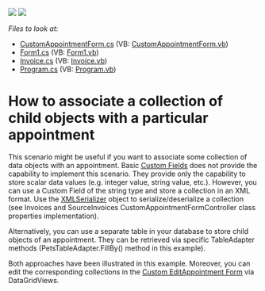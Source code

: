 <!-- default badges list -->
[![](https://img.shields.io/badge/Open_in_DevExpress_Support_Center-FF7200?style=flat-square&logo=DevExpress&logoColor=white)](https://supportcenter.devexpress.com/ticket/details/E3380)
[![](https://img.shields.io/badge/📖_How_to_use_DevExpress_Examples-e9f6fc?style=flat-square)](https://docs.devexpress.com/GeneralInformation/403183)
<!-- default badges end -->
<!-- default file list -->
*Files to look at*:

* [CustomAppointmentForm.cs](./CS/CustomAppointmentForm.cs) (VB: [CustomAppointmentForm.vb](./VB/CustomAppointmentForm.vb))
* [Form1.cs](./CS/Form1.cs) (VB: [Form1.vb](./VB/Form1.vb))
* [Invoice.cs](./CS/Invoice.cs) (VB: [Invoice.vb](./VB/Invoice.vb))
* [Program.cs](./CS/Program.cs) (VB: [Program.vb](./VB/Program.vb))
<!-- default file list end -->
# How to associate a collection of child objects with a particular appointment


<p>This scenario might be useful if you want to associate some collection of data objects with an appointment. Basic <a href="http://documentation.devexpress.com/#WindowsForms/CustomDocument5228"><u>Custom Fields</u></a> does not provide the capability to implement this scenario. They provide only the capability to store scalar data values (e.g. integer value, string value, etc.). However, you can use a Custom Field of the string type and store a collection in an XML format. Use the <a href="http://www.switchonthecode.com/tutorials/csharp-tutorial-xml-serialization"><u>XMLSerializer</u></a> object to serialize/deserialize a collection (see Invoices and SourceInvoices CustomAppointmentFormController class properties implementation).</p><p>Alternatively, you can use a separate table in your database to store child objects of an appointment. They can be retrieved via specific TableAdapter methods (PetsTableAdapter.FillBy() method in this example).</p><p>Both approaches have been illustrated in this example. Moreover, you can edit the corresponding collections in the <a href="http://documentation.devexpress.com/#WindowsForms/CustomDocument2288"><u>Custom EditAppointment Form</u></a> via DataGridViews.</p>

<br/>


